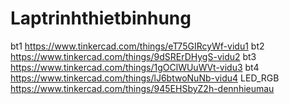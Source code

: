 # Laptrinhthietbinhung
bt1
https://www.tinkercad.com/things/eT75GIRcyWf-vidu1
bt2
https://www.tinkercad.com/things/9dSRErDHygS-vidu2
bt3
https://www.tinkercad.com/things/1gOClWUuWVt-vidu3
bt4
https://www.tinkercad.com/things/lJ6btwoNuNb-vidu4
LED_RGB
https://www.tinkercad.com/things/945EHSbyZ2h-dennhieumau
